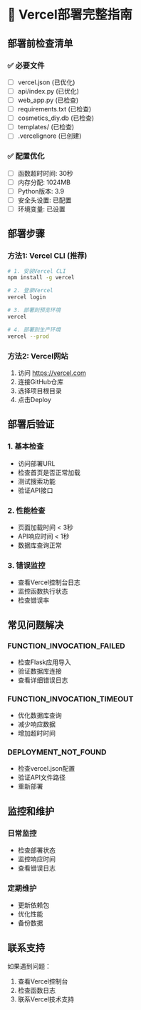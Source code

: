 
# 🚀 Vercel部署完整指南

## 部署前检查清单

### ✅ 必要文件
- [ ] vercel.json (已优化)
- [ ] api/index.py (已优化)
- [ ] web_app.py (已检查)
- [ ] requirements.txt (已检查)
- [ ] cosmetics_diy.db (已检查)
- [ ] templates/ (已检查)
- [ ] .vercelignore (已创建)

### ✅ 配置优化
- [ ] 函数超时时间: 30秒
- [ ] 内存分配: 1024MB
- [ ] Python版本: 3.9
- [ ] 安全头设置: 已配置
- [ ] 环境变量: 已设置

## 部署步骤

### 方法1: Vercel CLI (推荐)
```bash
# 1. 安装Vercel CLI
npm install -g vercel

# 2. 登录Vercel
vercel login

# 3. 部署到预览环境
vercel

# 4. 部署到生产环境
vercel --prod
```

### 方法2: Vercel网站
1. 访问 https://vercel.com
2. 连接GitHub仓库
3. 选择项目根目录
4. 点击Deploy

## 部署后验证

### 1. 基本检查
- 访问部署URL
- 检查首页是否正常加载
- 测试搜索功能
- 验证API接口

### 2. 性能检查
- 页面加载时间 < 3秒
- API响应时间 < 1秒
- 数据库查询正常

### 3. 错误监控
- 查看Vercel控制台日志
- 监控函数执行状态
- 检查错误率

## 常见问题解决

### FUNCTION_INVOCATION_FAILED
- 检查Flask应用导入
- 验证数据库连接
- 查看详细错误日志

### FUNCTION_INVOCATION_TIMEOUT
- 优化数据库查询
- 减少响应数据
- 增加超时时间

### DEPLOYMENT_NOT_FOUND
- 检查vercel.json配置
- 验证API文件路径
- 重新部署

## 监控和维护

### 日常监控
- 检查部署状态
- 监控响应时间
- 查看错误日志

### 定期维护
- 更新依赖包
- 优化性能
- 备份数据

## 联系支持

如果遇到问题：
1. 查看Vercel控制台
2. 检查函数日志
3. 联系Vercel技术支持
